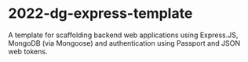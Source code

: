 # 2022-dg-express-template
A template for scaffolding backend web applications using Express.JS, MongoDB (via Mongoose) and authentication using Passport and JSON web tokens.

